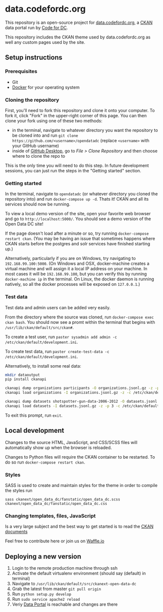 # data.codefordc.org

This repository is an open-source project for [data.codefordc.org](http://data.codefordc.org/), a [CKAN](https://ckan.org/) data portal run by [Code for DC](https://codefordc.org/).

This repository includes the CKAN theme used by data.codefordc.org as well any custom pages used by the site.

## Setup instructions

### Prerequisites

- Git
- [Docker](https://docs.docker.com/engine/installation/) for your operating system

### Cloning the repository

First, you'll need to fork this repository and clone it onto your computer. To fork it, click "Fork" in the upper-right corner of this page. You can then clone your fork using one of these two methods:
- in the terminal, navigate to whatever directory you want the repository to be cloned into and run `git clone https://github.com/<username>/opendatadc` (replace `<username>` with your GitHub username)
- inside of [GitHub Desktop](https://desktop.github.com/), go to _File > Clone Repository_ and then choose where to clone the repo to

This is the only time you will need to do this step. In future development sessions, you can just run the steps in the "Getting started" section.

### Getting started

In the terminal, navigate to `opendatadc` (or whatever directory you cloned the repository into) and run `docker-compose up -d`. Thats it! CKAN and all its services should now be running.

To view a local demo version of the site, open your favorite web browser and go to `http://localhost:5000/`. You should see a demo version of the Open Data DC site!

If the page doesn't load after a minute or so, try running `docker-compose restart ckan`. (You may be having an issue that sometimes happens where CKAN starts before the postgres and solr services have finished starting up.)

Alternatively, particularly if you are on Windows, try navigating to `192.168.99.100:5000`. (On Windows and OSX, docker-machine creates a virtual machine and will assign it a local IP address on your machine. In most cases it will be `192.168.99.100`, but you can verify this by running `docker-machine ip` in the terminal. On Linux, the docker daemon is running natively, so all the docker processes will be exposed on `127.0.0.1`.)

### Test data

Test data and admin users can be added very easily.

From the directory where the source was cloned, run `docker-compose exec ckan bash`. You should now see a promt within the terminal that begins with `/usr/lib/ckan/default/src/ckan#`.

To create a test user, run `paster sysadmin add admin -c /etc/ckan/default/development.ini`.

To create test data, run `paster create-test-data -c /etc/ckan/default/development.ini`.

Alternatively, to install some real data:

   ```sh
   mkdir dataoutput
   pip install ckanapi

   ckanapi dump organizations participants -O organizations.jsonl.gz -z -p 4 -r http://data.codefordc.org/
   ckanapi load organizations -I organizations.jsonl.gz -z -c /etc/ckan/default/development.ini

   ckanapi dump datasets shotspotter-gun-data-2006-2012 -O datasets.jsonl.gz -z -p 4 -r http://data.codefordc.org/
   ckanapi load datasets -I datasets.jsonl.gz -z -p 3 -c /etc/ckan/default/development.ini
   ```

To exit this prompt, run `exit`.

## Local development

Changes to the source HTML, JavaScript, and CSS/SCSS files will automatically show up when the browser is reloaded.

Changes to Python files will require the CKAN container to be restarted.  To do so run `docker-compose restart ckan`.

### Styles

SASS is used to create and maintain styles for the theme in order to compile the styles run
```
sass ckanext/open_data_dc/fanstatic/open_data_dc.scss ckanext/open_data_dc/fanstatic/open_data_dc.css 
```

### Changing templates, files, JavaScript

Is a very large subject and the best way to get started is to read the [CKAN documents](http://docs.ckan.org/en/latest/theming/templates.html)

Feel free to contribute here or join us on [Waffle.io](https://waffle.io/codefordc/data.codefordc.org)

## Deploying a new version

1. Login to the remote production machine through ssh
2. Activate the default virtualenv environment (should say (default) in terminal)
3. Navigate to `/usr/lib/ckan/default/src/ckanext-open-data-dc`
4. Grab the latest from master `git pull origin`
5. Run `python setup.py develop`
6. Run `sudo service apache2 reload`
7. Veriy [Data Portal](data.codefordc.org) is reachable and changes are there
